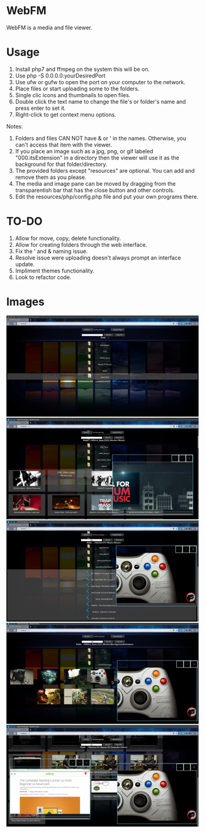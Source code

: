# WebFM
WebFM is a media and file viewer.

# Usage
1. Install php7 and ffmpeg on the system this will be on.
2. Use php -S 0.0.0.0:yourDesiredPort
3. Use ufw or gufw to open the port on your computer to the network.
4. Place files or start uploading some to the folders.
5. Single clic icons and thumbnails to open files.
6. Double click the text name to change the file's or folder's name and press enter to set it.
7. Right-click to get context menu options.

Notes:
1. Folders and files CAN NOT have & or '  in the names. Otherwise, you can't access that item with the viewer.
2. If you place an image such as a jpg, png, or gif labeled "000.itsExtension" in a directory then the viewer will use it as the background for that folder/directory.
3. The provided folders except "resources" are optional. You can add and remove them as you please.
4. The media and image pane can be moved by dragging from the transparentish bar that has the close button and other controls.
5. Edit the resources/php/config.php file and put your own programs there.

# TO-DO
1. Allow for move, copy, delete functionality.
2. Allow for creating folders through the web interface.
3. Fix the ' and & naming issue.
4. Resolve issue were uploading doesn't always prompt an interface update.
5. Impliment themes functionality.
6. Look to refactor code.

# Images
![1 Home](Images/1.png)
![2 Images Listed](Images/2.png)
![3 Image Open](Images/3.png)
![4 Image Open And Video Playing](Images/4.png)
![5 Alternate Background](Images/5.png)
